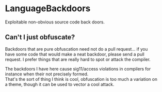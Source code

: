 # LanguageBackdoors
Exploitable non-obvious source code back doors.  

## Can't I just obfuscate?
Backdoors that are pure obfuscation need not do a pull request...  if you have some code that would make a neat
backdoor, please send a pull request.  I prefer things that are really hard to spot or attack the compiler.

The backdoors I have here cause sig11/access violations in compilers for instance when their not precisely formed.  
That's the sort of thing I think is cool, obfuscation is too much a variation on a theme, though it can be used to 
vector a cool attack.  